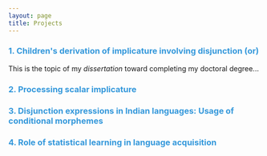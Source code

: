 ```yaml
---
layout: page
title: Projects
---
```


<h3> <span style="color: #3498DB ;">1. Children's derivation of implicature involving disjunction (or)</span> </h3> 

This is the topic of my _dissertation_ toward completing my doctoral degree...


<h3> <span style="color: #3498DB ;">2. Processing scalar implicature </span> </h3>


<h3> <span style="color: #3498DB ;">3. Disjunction expressions in Indian languages: Usage of conditional morphemes </span> </h3>


<h3> <span style="color: #3498DB ;">4. Role of statistical learning in language acquisition </span> </h3>



